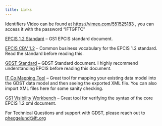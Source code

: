 ```yaml
---
title: Links
---
```


Identifiers Video can be found at https://vimeo.com/551525183 , you can access it with the password “IFTGFTC” 
 
[EPCIS 1.2 Standard](https://www.gs1.org/sites/default/files/docs/epc/EPCIS-Standard-1.2-r-2016-09-29.pdf) – GS1 EPCIS standard document.
 
[EPCIS CBV 1.2](https://www.gs1.org/sites/default/files/docs/epc/CBV-Standard-1-2-2-r-2017-10-12.pdf) – Common business vocabulary for the EPCIS 1.2 standard. Read the standard before reading this.
 
[GDST Standard](https://traceability-dialogue.org/wp-content/uploads/2020/03/2020.03.11_GDST1.0CoreNormativeStandardsfinalMAR13.pdf) – GDST Standard document. I highly recommend understanding EPCIS before reading this document.
 
[IT Co Mapping Tool](https://ift-gftc.github.io/IT-Conversion-Mapping-Tool/) – Great tool for mapping your existing data model into the GDST data model and then seeing the exported XML file. You can also import XML files here for some sanity checking.
 
[GS1 Visibility Workbench](https://epcisworkbench.gs1.org/ui/home) – Great tool for verifying the syntax of the core EPCIS 1.2 xml document. 

For Technical Questions and support with GDST, please reach out to [pheggelund@ift.org](email:pheggelund@ift.org)
